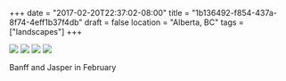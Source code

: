 +++
date = "2017-02-20T22:37:02-08:00"
title = "1b136492-f854-437a-8f74-4eff1b37f4db"
draft = false
location = "Alberta, BC"
tags = ["landscapes"]
+++

![](https://d17enza3bfujl8.cloudfront.net/DSCF6160.jpg)
![](https://d17enza3bfujl8.cloudfront.net/DSCF6168.jpg)
![](https://d17enza3bfujl8.cloudfront.net/DSCF6271.jpg)
![](https://d17enza3bfujl8.cloudfront.net/DSCF6206.jpg)

Banff and Jasper in February
